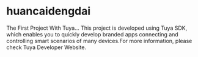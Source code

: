 # huancaidengdai
The First Project With Tuya...
This project is developed using Tuya SDK, which enables you to quickly develop branded apps connecting and controlling smart scenarios of many devices.For more information, please check Tuya Developer Website.
